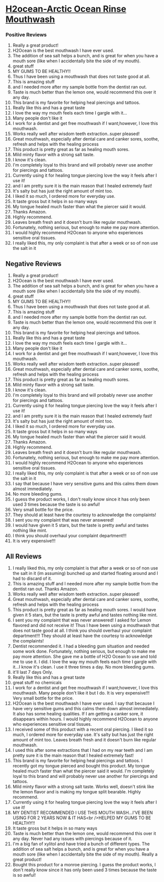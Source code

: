 # [H2ocean-Arctic Ocean Rinse Mouthwash](https://products.checkmycream.com/products/H2ocean-Arctic-Ocean-Rinse-Mouthwash.html)

### Positive Reviews

<ol>
      <li>Really a great product!</li>
      <li>H2Ocean is the best mouthwash I have ever used.</li>
      <li>The addition of sea salt helps a bunch, and is great for when you have a mouth sore (like when I accidentally bite the side of my mouth).</li>
      <li>great stuff</li>
      <li>MY GUMS TO BE HEALTHY!!</li>
      <li>Thus I have been using a mouthwash that does not taste good at all.  </li>
      <li>This is amazing stuff</li>
      <li>and I needed more after my sample bottle from the dentist ran out.  </li>
      <li>Taste is much better than the lemon one, would recommend this over it any day.</li>
      <li>This brand is my favorite for helping heal piercings and tattoos.</li>
      <li>Really like this and has a great taste</li>
      <li>I love the way my mouth feels each time I gargle with it...</li>
      <li>Many people don&#x27;t like it</li>
      <li>I work for a dentist and get free mouthwash if I want;however, I love this mouthwash.</li>
      <li>Works really well after wisdom teeth extraction..super pleased!</li>
      <li>Great mouthwash, especially after dental care and canker sores, soothe, refresh and helps with the healing process</li>
      <li>This product is pretty great as far as healing mouth sores.</li>
      <li>Mild minty flavor with a strong salt taste.</li>
      <li>I know it&#x27;s clean.  </li>
      <li>I&#x27;m completely loyal to this brand and will probably never use another for piercings and tattoos.</li>
      <li>Currently using it for healing tongue piercing love the way it feels after I use it!</li>
      <li>and I am pretty sure it is the main reason that I healed extremely fast!</li>
      <li>It&#x27;s salty but has just the right amount of mint too.</li>
      <li>I liked it so much, I ordered more for everyday use.</li>
      <li>It taste gross but it helps in so many ways</li>
      <li>My tongue healed much faster than what the piercer said it would.</li>
      <li>Thanks Amazon.</li>
      <li>Highly recommend.</li>
      <li>Leaves breath fresh and it doesn&#x27;t burn like regular mouthwash.</li>
      <li>Fortunately, nothing serious, but enough to make me pay more attention.  </li>
      <li>I would highly recommend H2Ocean to anyone who experiences sensitive oral tissues.</li>
      <li>I really liked this, my only complaint is that after a week or so of non use the salt in it</li>
</ol>


<h2>Negative Reviews</h2>
<ol>
<li> Really a great product!</li>
<li> H2Ocean is the best mouthwash I have ever used.</li>
<li> The addition of sea salt helps a bunch, and is great for when you have a mouth sore (like when I accidentally bite the side of my mouth).</li>
<li> great stuff</li>
<li> MY GUMS TO BE HEALTHY!!</li>
<li> Thus I have been using a mouthwash that does not taste good at all.  </li>
<li> This is amazing stuff</li>
<li> and I needed more after my sample bottle from the dentist ran out.  </li>
<li> Taste is much better than the lemon one, would recommend this over it any day.</li>
<li> This brand is my favorite for helping heal piercings and tattoos.</li>
<li> Really like this and has a great taste</li>
<li> I love the way my mouth feels each time I gargle with it...</li>
<li> Many people don&#x27;t like it</li>
<li> I work for a dentist and get free mouthwash if I want;however, I love this mouthwash.</li>
<li> Works really well after wisdom teeth extraction..super pleased!</li>
<li> Great mouthwash, especially after dental care and canker sores, soothe, refresh and helps with the healing process</li>
<li> This product is pretty great as far as healing mouth sores.</li>
<li> Mild minty flavor with a strong salt taste.</li>
<li> I know it&#x27;s clean.  </li>
<li> I&#x27;m completely loyal to this brand and will probably never use another for piercings and tattoos.</li>
<li> Currently using it for healing tongue piercing love the way it feels after I use it!</li>
<li> and I am pretty sure it is the main reason that I healed extremely fast!</li>
<li> It&#x27;s salty but has just the right amount of mint too.</li>
<li> I liked it so much, I ordered more for everyday use.</li>
<li> It taste gross but it helps in so many ways</li>
<li> My tongue healed much faster than what the piercer said it would.</li>
<li> Thanks Amazon.</li>
<li> Highly recommend.</li>
<li> Leaves breath fresh and it doesn&#x27;t burn like regular mouthwash.</li>
<li> Fortunately, nothing serious, but enough to make me pay more attention.  </li>
<li> I would highly recommend H2Ocean to anyone who experiences sensitive oral tissues.</li>
<li> I really liked this, my only complaint is that after a week or so of non use the salt in it</li>
<li> I say that because I have very sensitive gums and this calms them down almost immediately.</li>
<li> No more bleeding gums.</li>
<li> I guess the product works, I don&#x27;t really know since it has only been used 3 times because the taste is so awful!</li>
<li> Very small bottle for the price.</li>
<li> They should at least have the courtesy to acknowledge the complaints!</li>
<li> I sent you my complaint that was never answered!  </li>
<li> I would have given it 5 stars, but the taste is pretty awful and tastes nothing like mint.</li>
<li> I think you should overhaul your complaint department!!!  </li>
<li> It is very expensive!!!</li>
</ol>

<h2>All Reviews</h2>

<ol>
    <li> I really liked this, my only complaint is that after a week or so of non use the salt in it (im assuming) bunched up and started floating around and I had to discard of it.</li>
    <li> This is amazing stuff and I needed more after my sample bottle from the dentist ran out.  Thanks Amazon.</li>
    <li> Works really well after wisdom teeth extraction..super pleased!</li>
    <li> Great mouthwash, especially after dental care and canker sores, soothe, refresh and helps with the healing process</li>
    <li> This product is pretty great as far as healing mouth sores. I would have given it 5 stars, but the taste is pretty awful and tastes nothing like mint.</li>
    <li> I sent you my complaint that was never answered!  I asked for Lemon flavored and did not receive it!  Thus I have been using a mouthwash that does not taste good at all.  I think you should overhaul your complaint department!!!  They should at least have the courtesy to acknowledge the complaints!</li>
    <li> Dentist recommended it.  I had a bleeding gum situation and needed some work done.  Fortunately, nothing serious, but enough to make me pay more attention.  She gave me a bottle of H2O Ocean to use and told me to use it.  I did.  I love the way my mouth feels each time I gargle with it...I know it&#x27;s clean.  I use it three times a day.  No more bleeding gums.</li>
    <li> it&#x27;ll last 7 days Only.</li>
    <li> Really like this and has a great taste</li>
    <li> great stuff no chemicals</li>
    <li> I work for a dentist and get free mouthwash if I want;however, I love this mouthwash. Many people don&#x27;t like it but I do. It is very expensive!!! Very small bottle for the price.</li>
    <li> H2Ocean is the best mouthwash I have ever used. I say that because I have very sensitive gums and this calms them down almost immediately. It also has some healing qualities. If I am getting a canker sore, it disappears within hours. I would highly recommend H2Ocean to anyone who experiences sensitive oral tissues.</li>
    <li> I received some of this product with a recent oral piercing. I liked it so much, I ordered more for everyday use. It&#x27;s salty but has just the right amount of mint too. Leaves breath fresh and it doesn&#x27;t burn like regular mouthwash.</li>
    <li> I used this after some extractions that I had on my rear teeth and I am pretty sure it is the main reason that I healed extremely fast!</li>
    <li> This brand is my favorite for helping heal piercings and tattoos. I recently got my tongue pierced and bought this product. My tongue healed much faster than what the piercer said it would. I&#x27;m completely loyal to this brand and will probably never use another for piercings and tattoos.</li>
    <li> Mild minty flavor with a strong salt taste. Works well, doesn&#x27;t stink like the lemon flavor and is making my tongue split bearable. Highly recommend.</li>
    <li> Currently using it for healing tongue piercing love the way it feels after I use it!</li>
    <li> MY DENTIST RECOMMENDED I USE THIS MOUTH WASH...I&#x27;VE BEEN USING FOR 2 YEARS NOW &amp; IT HAS&lt;br /&gt;HELPED MY GUMS TO BE HEALTHY!!</li>
    <li> It taste gross but it helps in so many ways</li>
    <li> Taste is much better than the lemon one, would recommend this over it any day. Never had any issues with piercings because of it.</li>
    <li> I&#x27;m a big fan of xylitol and have tried a bunch of different types. The addition of sea salt helps a bunch, and is great for when you have a mouth sore (like when I accidentally bite the side of my mouth). Really a great product!</li>
    <li> Bought this product for a monroe piercing. I guess the product works, I don&#x27;t really know since it has only been used 3 times because the taste is so awful!</li>
</ol>




